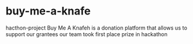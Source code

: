 # buy-me-a-knafe
hacthon-project
Buy Me A Knafeh is a donation platform that allows us to support our grantees
our team took first place prize in hackathon

